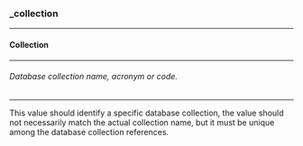 ### _collection



------
#### Collection



------
###### Database collection name, acronym or code.



------
This value should identify a specific database collection, the value should not necessarily match the actual collection name, but it must be unique among the database collection references.